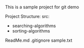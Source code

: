 This is a sample project for git demo

Project Structure:
src:
  - searching-algorithms
  - sorting-algorithms

ReadMe.md
.gitignore
sample.txt 
